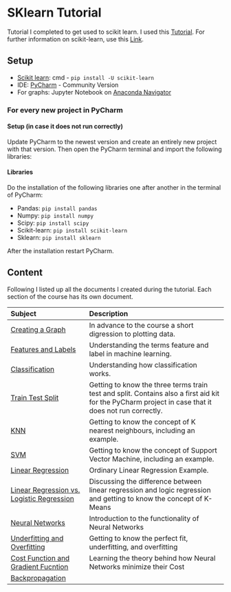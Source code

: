 # SKlearn Tutorial
 Tutorial I completed to get used to scikit learn. I used this [Tutorial](https://www.youtube.com/watch?v=pqNCD_5r0IU). For further information on scikit-learn, use this [Link](https://scikit-learn.org/stable/).
 
 ## Setup
- [Scikit learn](https://scikit-learn.org/stable/install.html): cmd - `pip install -U scikit-learn`
- IDE: [PyCharm](https://www.jetbrains.com/de-de/pycharm/download/#section=windows) - Community Version
- For graphs: Jupyter Notebook on [Anaconda Navigator](https://docs.anaconda.com/anaconda/navigator/install/)

### For every new project in PyCharm
#### Setup (in case it does not run correctly)
Update PyCharm to the newest version and create an entirely new project with that version. Then open the PyCharm terminal and import the following libraries:

#### Libraries
Do the installation of the following libraries one after another in the terminal of PyCharm:
- Pandas: `pip install pandas`
- Numpy: `pip install numpy`
- Scipy: `pip install scipy`
- Scikit-learn: `pip install scikit-learn`
- Sklearn: `pip install sklearn`

After the installation restart PyCharm.

## Content
Following I listed up all the documents I created during the tutorial. Each section of the course has its own document.

| Subject | Description |
| :------ | :------ |
| [Creating a Graph](Docs/Graph.md) | In advance to the course a short digression to plotting data. |
| [Features and Labels](Docs/FeaturesLabels.md) | Understanding the terms feature and label in machine learning. |
| [Classification](Docs/Classification.md) | Understanding how classification works. |
| [Train Test Split](Docs/TrainTestSplit.md) | Getting to know the three terms train test and split. Contains also a first aid kit for the PyCharm project in case that it does not run correctly. |
| [KNN](Docs/KNN.md) | Getting to know the concept of K nearest neighbours, including an example. |
| [SVM](Docs/SVM.md) | Getting to know the concept of Support Vector Machine, including an example. |
| [Linear Regression](Docs/Linear_regression.md) | Ordinary Linear Regression Example. |
| [Linear Regression vs. Logistic Regression](Docs/lin_vs_log.md) | Discussing the difference between linear regression and logic regression and getting to know the concept of K-Means |
| [Neural Networks](Docs/Neural_Networks.md) | Introduction to the functionality of Neural Networks |
| [Underfitting and Overfitting](https://github.com/dastal/Tutorials/blob/main/SKlearn_Tutorial/Docs/Underfitting_and_Overfitting.md) | Getting to know the perfect fit, underfitting, and overfitting |
| [Cost Function and Gradient Fucntion](https://github.com/dastal/Tutorials/blob/main/SKlearn_Tutorial/Docs/Cost_Function_ans_Gradient_Descent.md) | Learning the theory behind how Neural Networks minimize their Cost |
| [Backpropagation]() |  |
